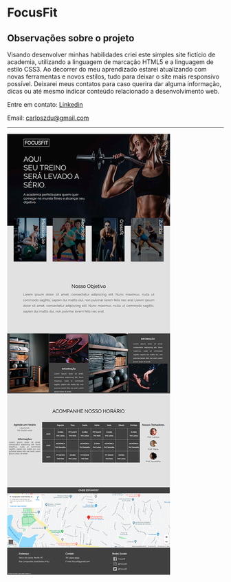 # FocusFit

## Observações sobre o projeto

Visando desenvolver minhas habilidades criei este simples site fictício de academia, utilizando a linguagem de marcação HTML5 e a linguagem de estilo CSS3. Ao decorrer do meu aprendizado estarei atualizando com novas ferramentas e novos estilos, tudo para deixar o site mais responsivo possível. Deixarei meus contatos para caso querira dar alguma informação, dicas ou até mesmo indicar conteúdo relacionado a desenvolvimento web.

Entre em contato: [Linkedin](https://www.linkedin.com/in/carlos-eduardo-337298164)

Email: carloszdu@gmail.com

***

![focusfit-pagina](https://github.com/Carlos-Melo/Focusfit/blob/master/focusfit-pagina.png)
